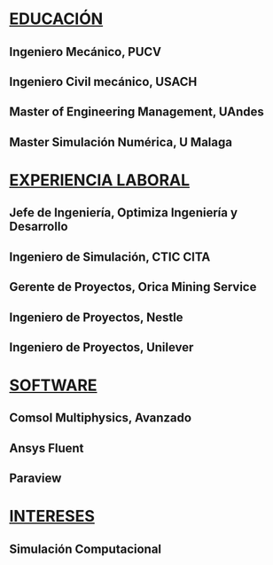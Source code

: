 # <ins> EDUCACIÓN </ins>
## Ingeniero Mecánico, PUCV
## Ingeniero Civil mecánico, USACH
## Master of Engineering Management, UAndes
## Master Simulación Numérica, U Malaga

# <ins> EXPERIENCIA LABORAL </ins>
## Jefe de Ingeniería, Optimiza Ingeniería y Desarrollo
## Ingeniero de Simulación, CTIC CITA
## Gerente de Proyectos, Orica Mining Service
## Ingeniero de Proyectos, Nestle
## Ingeniero de Proyectos, Unilever

# <ins> SOFTWARE </ins>
## Comsol Multiphysics, Avanzado
## Ansys Fluent
## Paraview

# <ins> INTERESES </ins>
## Simulación Computacional



